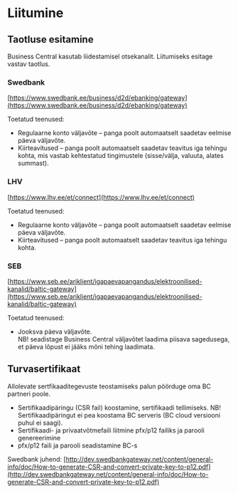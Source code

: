 # Liitumine

## Taotluse esitamine
Business Central kasutab liidestamisel otsekanalit. Liitumiseks esitage vastav taotlus.

### Swedbank
[https://www.swedbank.ee/business/d2d/ebanking/gateway](https://www.swedbank.ee/business/d2d/ebanking/gateway)  

Toetatud teenused:
- Regulaarne konto väljavõte – panga poolt automaatselt saadetav eelmise päeva väljavõte.
- Kiirteavitused – panga poolt automaatselt saadetav teavitus iga tehingu kohta, mis vastab kehtestatud tingimustele (sisse/välja, valuuta, alates summast).

### LHV
[https://www.lhv.ee/et/connect](https://www.lhv.ee/et/connect)  

Toetatud teenused:
- Regulaarne konto väljavõte – panga poolt automaatselt saadetav eelmise päeva väljavõte.
- Kiirteavitused – panga poolt automaatselt saadetav teavitus iga tehingu kohta.

### SEB
[https://www.seb.ee/ariklient/igapaevapangandus/elektroonilised-kanalid/baltic-gateway](https://www.seb.ee/ariklient/igapaevapangandus/elektroonilised-kanalid/baltic-gateway)  

Toetatud teenused:
- Jooksva päeva väljavõte.   
  NB! seadistage Business Central väljavõtet laadima piisava sagedusega, et päeva lõpust ei jääks mõni tehing laadimata.

## Turvasertifikaat
Allolevate sertfikaaditegevuste teostamiseks palun pöörduge oma BC partneri poole.
- Sertifikaadipäringu (CSR fail) koostamine, sertifikaadi tellimiseks. NB! Sertifikaadipäringut ei pea koostama BC serveris (BC cloud versiooni puhul ei saagi).
- Sertifikaadi- ja privaatvõtmefaili liitmine pfx/p12 failiks ja parooli genereerimine
- pfx/p12 faili ja parooli seadistamine BC-s

Swedbank juhend:
[http://dev.swedbankgateway.net/content/general-info/doc/How-to-generate-CSR-and-convert-private-key-to-p12.pdf](http://dev.swedbankgateway.net/content/general-info/doc/How-to-generate-CSR-and-convert-private-key-to-p12.pdf)
